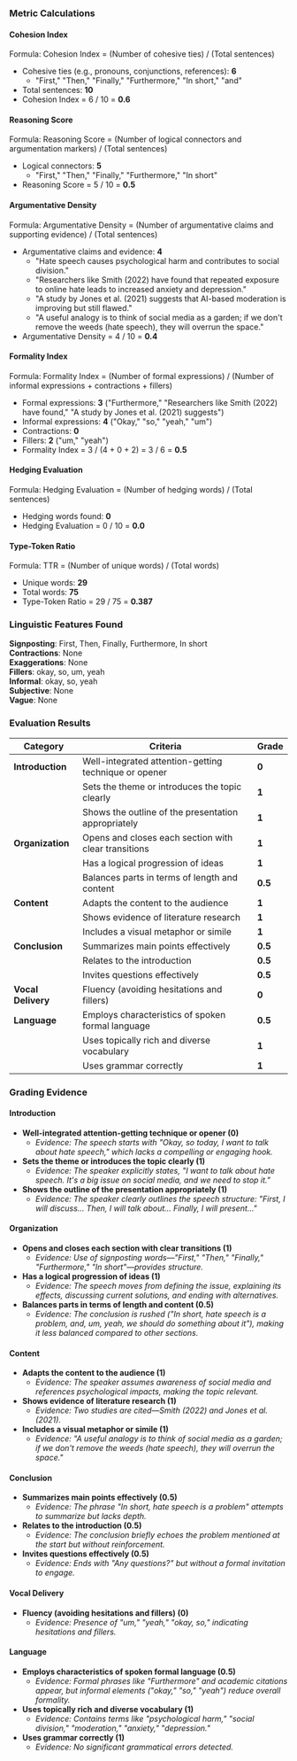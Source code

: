 ### Metric Calculations  

#### Cohesion Index  
Formula: Cohesion Index = (Number of cohesive ties) / (Total sentences)  
- Cohesive ties (e.g., pronouns, conjunctions, references): **6**  
  - "First," "Then," "Finally," "Furthermore," "In short," "and"  
- Total sentences: **10**  
- Cohesion Index = 6 / 10 = **0.6**  

#### Reasoning Score  
Formula: Reasoning Score = (Number of logical connectors and argumentation markers) / (Total sentences)  
- Logical connectors: **5**  
  - "First," "Then," "Finally," "Furthermore," "In short"  
- Reasoning Score = 5 / 10 = **0.5**  

#### Argumentative Density  
Formula: Argumentative Density = (Number of argumentative claims and supporting evidence) / (Total sentences)  
- Argumentative claims and evidence: **4**  
  - "Hate speech causes psychological harm and contributes to social division."  
  - "Researchers like Smith (2022) have found that repeated exposure to online hate leads to increased anxiety and depression."  
  - "A study by Jones et al. (2021) suggests that AI-based moderation is improving but still flawed."  
  - "A useful analogy is to think of social media as a garden; if we don't remove the weeds (hate speech), they will overrun the space."  
- Argumentative Density = 4 / 10 = **0.4**  

#### Formality Index  
Formula: Formality Index = (Number of formal expressions) / (Number of informal expressions + contractions + fillers)  
- Formal expressions: **3** ("Furthermore," "Researchers like Smith (2022) have found," "A study by Jones et al. (2021) suggests")  
- Informal expressions: **4** ("Okay," "so," "yeah," "um")  
- Contractions: **0**  
- Fillers: **2** ("um," "yeah")  
- Formality Index = 3 / (4 + 0 + 2) = 3 / 6 = **0.5**  

#### Hedging Evaluation  
Formula: Hedging Evaluation = (Number of hedging words) / (Total sentences)  
- Hedging words found: **0**  
- Hedging Evaluation = 0 / 10 = **0.0**  

#### Type-Token Ratio  
Formula: TTR = (Number of unique words) / (Total words)  
- Unique words: **29**  
- Total words: **75**  
- Type-Token Ratio = 29 / 75 = **0.387**  

### Linguistic Features Found  

**Signposting**: First, Then, Finally, Furthermore, In short  
**Contractions**: None  
**Exaggerations**: None  
**Fillers**: okay, so, um, yeah  
**Informal**: okay, so, yeah  
**Subjective**: None  
**Vague**: None  

### Evaluation Results  

| **Category**      | **Criteria**                                            | **Grade** |
|------------------|--------------------------------------------------------|----------|
| **Introduction** | Well-integrated attention-getting technique or opener  | **0**    |
|                 | Sets the theme or introduces the topic clearly          | **1**    |
|                 | Shows the outline of the presentation appropriately     | **1**    |
| **Organization** | Opens and closes each section with clear transitions   | **1**    |
|                 | Has a logical progression of ideas                      | **1**    |
|                 | Balances parts in terms of length and content           | **0.5**  |
| **Content**      | Adapts the content to the audience                     | **1**    |
|                 | Shows evidence of literature research                   | **1**    |
|                 | Includes a visual metaphor or simile                    | **1**    |
| **Conclusion**   | Summarizes main points effectively                     | **0.5**  |
|                 | Relates to the introduction                             | **0.5**  |
|                 | Invites questions effectively                           | **0.5**  |
| **Vocal Delivery** | Fluency (avoiding hesitations and fillers)           | **0**    |
| **Language**     | Employs characteristics of spoken formal language      | **0.5**  |
|                 | Uses topically rich and diverse vocabulary              | **1**    |
|                 | Uses grammar correctly                                  | **1**    |

### Grading Evidence  

#### Introduction  
- **Well-integrated attention-getting technique or opener (0)**  
  - *Evidence: The speech starts with "Okay, so today, I want to talk about hate speech," which lacks a compelling or engaging hook.*  
- **Sets the theme or introduces the topic clearly (1)**  
  - *Evidence: The speaker explicitly states, "I want to talk about hate speech. It's a big issue on social media, and we need to stop it."*  
- **Shows the outline of the presentation appropriately (1)**  
  - *Evidence: The speaker clearly outlines the speech structure: "First, I will discuss... Then, I will talk about... Finally, I will present..."*  

#### Organization  
- **Opens and closes each section with clear transitions (1)**  
  - *Evidence: Use of signposting words—"First," "Then," "Finally," "Furthermore," "In short"—provides structure.*  
- **Has a logical progression of ideas (1)**  
  - *Evidence: The speech moves from defining the issue, explaining its effects, discussing current solutions, and ending with alternatives.*  
- **Balances parts in terms of length and content (0.5)**  
  - *Evidence: The conclusion is rushed ("In short, hate speech is a problem, and, um, yeah, we should do something about it"), making it less balanced compared to other sections.*  

#### Content  
- **Adapts the content to the audience (1)**  
  - *Evidence: The speaker assumes awareness of social media and references psychological impacts, making the topic relevant.*  
- **Shows evidence of literature research (1)**  
  - *Evidence: Two studies are cited—Smith (2022) and Jones et al. (2021).*  
- **Includes a visual metaphor or simile (1)**  
  - *Evidence: "A useful analogy is to think of social media as a garden; if we don't remove the weeds (hate speech), they will overrun the space."*  

#### Conclusion  
- **Summarizes main points effectively (0.5)**  
  - *Evidence: The phrase "In short, hate speech is a problem" attempts to summarize but lacks depth.*  
- **Relates to the introduction (0.5)**  
  - *Evidence: The conclusion briefly echoes the problem mentioned at the start but without reinforcement.*  
- **Invites questions effectively (0.5)**  
  - *Evidence: Ends with "Any questions?" but without a formal invitation to engage.*  

#### Vocal Delivery  
- **Fluency (avoiding hesitations and fillers) (0)**  
  - *Evidence: Presence of "um," "yeah," "okay, so," indicating hesitations and fillers.*  

#### Language  
- **Employs characteristics of spoken formal language (0.5)**  
  - *Evidence: Formal phrases like "Furthermore" and academic citations appear, but informal elements ("okay," "so," "yeah") reduce overall formality.*  
- **Uses topically rich and diverse vocabulary (1)**  
  - *Evidence: Contains terms like "psychological harm," "social division," "moderation," "anxiety," "depression."*  
- **Uses grammar correctly (1)**  
  - *Evidence: No significant grammatical errors detected.*